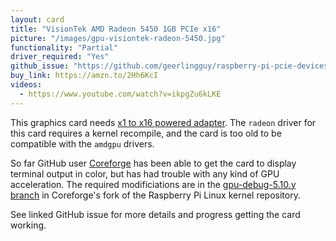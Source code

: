 ```yaml
---
layout: card
title: "VisionTek AMD Radeon 5450 1GB PCIe x16"
picture: "/images/gpu-visiontek-radeon-5450.jpg"
functionality: "Partial"
driver_required: "Yes"
github_issue: "https://github.com/geerlingguy/raspberry-pi-pcie-devices/issues/4"
buy_link: https://amzn.to/2Hh6KcI
videos:
  - https://www.youtube.com/watch?v=ikpgZu6kLKE
---
```

This graphics card needs [x1 to x16 powered adapter](https://amzn.to/3dZQM2u). The `radeon` driver for this card requires a kernel recompile, and the card is too old to be compatible with the `amdgpu` drivers.

So far GitHub user [Coreforge](https://github.com/Coreforge) has been able to get the card to display terminal output in color, but has had trouble with any kind of GPU acceleration. The required modificiations are in the [gpu-debug-5.10.y branch](https://github.com/Coreforge/linux/tree/gpu-debug-5.10.y) in Coreforge's fork of the Raspberry Pi Linux kernel repository.

See linked GitHub issue for more details and progress getting the card working.
